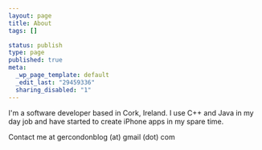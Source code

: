 ```yaml
--- 
layout: page
title: About
tags: []

status: publish
type: page
published: true
meta: 
  _wp_page_template: default
  _edit_last: "29459336"
  sharing_disabled: "1"
---
```

I'm a software developer based in Cork, Ireland. I use C++ and Java in my day job and have started to create iPhone apps in my spare time.

Contact me at gercondonblog (at) gmail (dot) com
